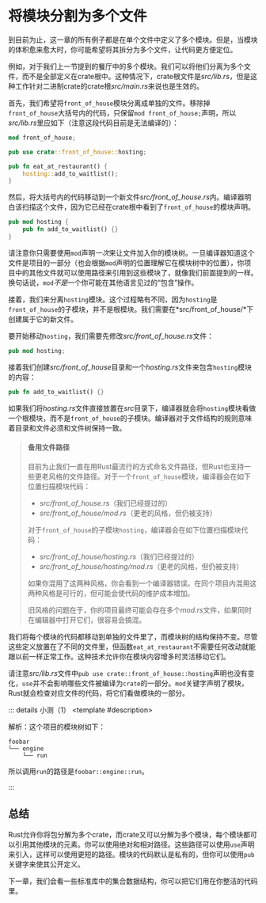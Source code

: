 <script setup>
import {
  QuizProvider,
  Quiz,
  Input
} from "../../components/quiz"

</script>

# 将模块分割为多个文件

到目前为止，这一章的所有例子都是在单个文件中定义了多个模块。但是，当模块的体积愈来愈大时，你可能希望将其拆分为多个文件，让代码更方便定位。

例如，对于我们上一节提到的餐厅中的多个模块。我们可以将他们分离为多个文件，而不是全部定义在crate根中。这种情况下，crate根文件是*src/lib.rs*，但是这种工作针对二进制crate的crate根*src/main.rs*来说也是生效的。

首先，我们希望将`front_of_house`模块分离成单独的文件。移除掉`front_of_house`大括号内的代码，只保留`mod front_of_house;`声明，所以*src/lib.rs*里应如下（注意这段代码目前是无法编译的）：

```rust
mod front_of_house;

pub use crate::front_of_house::hosting;

pub fn eat_at_restaurant() {
    hosting::add_to_waitlist();
}
```

然后，将大括号内的代码移动到一个新文件*src/front_of_house.rs*内。编译器明白该扫描这个文件，因为它已经在crate根中看到了`front_of_house`的模块声明。

```rust
pub mod hosting {
    pub fn add_to_waitlist() {}
}
```

请注意你只需要使用`mod`声明*一次*来让文件加入你的模块树。一旦编译器知道这个文件是项目的一部分（也会根据`mod`声明的位置理解它在模块树中的位置），你项目中的其他文件就可以使用路径来引用到这些模块了，就像我们前面提到的一样。换句话说，`mod`*不是*一个你可能在其他语言见过的“包含”操作。

接着，我们来分离`hosting`模块。这个过程略有不同，因为`hosting`是`front_of_house`的子模块，并不是根模块。我们需要在*src/front_of_house/*下创建属于它的新文件。

要开始移动`hosting`，我们需要先修改*src/front_of_house.rs*文件：

```rust
pub mod hosting;
```

接着我们创建*src/front_of_house*目录和一个*hosting.rs*文件来包含`hosting`模块的内容：

```rust
pub fn add_to_waitlist() {}
```

如果我们将*hosting.rs*文件直接放置在*src*目录下，编译器就会将`hosting`模块看做一个根模块，而不是`front_of_house`的子模块。编译器对于文件结构的规则意味着目录和文件必须和文件树保持一致。

> #### 备用文件路径
>
> 目前为止我们一直在用Rust最流行的方式命名文件路径，但Rust也支持一些更老风格的文件路径。对于一个`front_of_house`模块，编译器会在如下位置扫描模块代码：
> - *src/front_of_house.rs*（我们已经提过的）
> - *src/front_of_house/mod.rs*（更老的风格，但仍被支持）
>
> 对于`front_of_house`的子模块`hosting`，编译器会在如下位置扫描模块代码：
>
> - *src/front_of_house/hosting.rs*（我们已经提过的）
> - *src/front_of_house/hosting/mod.rs*（更老的风格，但仍被支持）
>
> 如果你混用了这两种风格，你会看到一个编译器错误。在同个项目内混用这两种风格是可行的，但可能会使代码的维护成本增加。
>
> 旧风格的问题在于，你的项目最终可能会存在多个*mod.rs*文件，如果同时在编辑器中打开它们，很容易会搞混。

我们将每个模块的代码都移动到单独的文件里了，而模块树的结构保持不变。尽管这些定义放置在了不同的文件里，但函数`eat_at_restaurant`不需要任何改动就能跟以前一样正常工作。这种技术允许你在模块内容增多时灵活移动它们。

请注意*src/lib.rs*文件中`pub use crate::front_of_house::hosting`声明也没有变化，`use`并不会影响哪些文件被编译为`crate`的一部分。`mod`关键字声明了模块，Rust就会检查对应文件的代码，将它们看做模块的一部分。

::: details 小测（1）
<QuizProvider>
<Quiz>
<template #description>

解析：这个项目的模块树如下：

```
foobar
└── engine
    └── run
```

所以调用`run`的路径是`foobar::engine::run`。

</template>
<template #quiz>

现有Rust包目录如下：

```
foobar
├── Cargo.toml
└── src/
    ├── lib.rs
    ├── engine.rs
    └── engine/
        └── analysis.rs
```

文件的内容为：

```rust
// engine/analysis.rs
pub fn run() {}

// engine.rs
mod analysis;
pub use analysis::*;

// lib.rs
pub mod engine;
```

如果你是`foobar`库的使用者，你希望调用`run`函数，该如何书写路径？

<Input answer="foobar::engine::run" />

</template>
</Quiz>
</QuizProvider>
:::

## 总结

Rust允许你将包分解为多个crate，而crate又可以分解为多个模块，每个模块都可以引用其他模块的元素。你可以使用绝对和相对路径。这些路径可以使用`use`声明来引入，这样可以使用更短的路径。模块的代码默认是私有的，但你可以使用`pub`关键字来使其公开定义。

下一章，我们会看一些标准库中的集合数据结构，你可以把它们用在你整洁的代码里。
